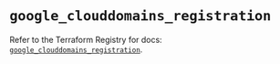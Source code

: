 # `google_clouddomains_registration`

Refer to the Terraform Registry for docs: [`google_clouddomains_registration`](https://registry.terraform.io/providers/hashicorp/google/6.36.1/docs/resources/clouddomains_registration).
